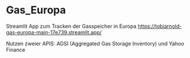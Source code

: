 # Gas_Europa
Streamlit App zum Tracken der Gasspeicher in Europa
https://tobiarnold-gas-europa-main-17e739.streamlit.app/

Nutzen zweier APIS: AGSI (Aggregated Gas Storage Inventory) und Yahoo Finance
